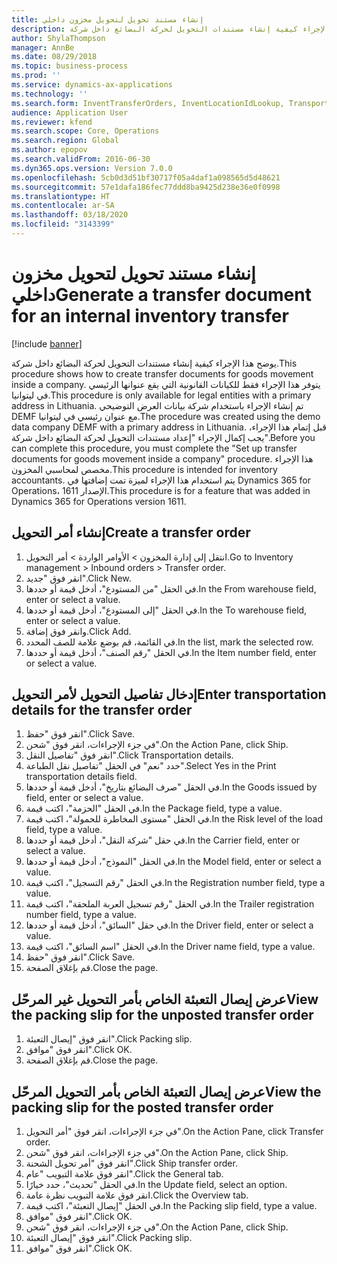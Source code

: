 ```yaml
---
title: إنشاء مستند تحويل لتحويل مخزون داخلي
description: يوضح هذا الإجراء كيفية إنشاء مستندات التحويل لحركة البضائع داخل شركة.
author: ShylaThompson
manager: AnnBe
ms.date: 08/29/2018
ms.topic: business-process
ms.prod: ''
ms.service: dynamics-ax-applications
ms.technology: ''
ms.search.form: InventTransferOrders, InventLocationIdLookup, TransportationDocument, HcmWorkerLookUp, SrsReportViewerForm, InventTransferParmShip
audience: Application User
ms.reviewer: kfend
ms.search.scope: Core, Operations
ms.search.region: Global
ms.author: epopov
ms.search.validFrom: 2016-06-30
ms.dyn365.ops.version: Version 7.0.0
ms.openlocfilehash: 5cb0d3d51bf30717f05a4daf1a098565d5d48621
ms.sourcegitcommit: 57e1dafa186fec77ddd8ba9425d238e36e0f0998
ms.translationtype: HT
ms.contentlocale: ar-SA
ms.lasthandoff: 03/18/2020
ms.locfileid: "3143399"
---
```

# <a name="generate-a-transfer-document-for-an-internal-inventory-transfer"></a><span data-ttu-id="e6d9c-103">إنشاء مستند تحويل لتحويل مخزون داخلي</span><span class="sxs-lookup"><span data-stu-id="e6d9c-103">Generate a transfer document for an internal inventory transfer</span></span>

[!include [banner](../../includes/banner.md)]

<span data-ttu-id="e6d9c-104">يوضح هذا الإجراء كيفية إنشاء مستندات التحويل لحركة البضائع داخل شركة.</span><span class="sxs-lookup"><span data-stu-id="e6d9c-104">This procedure shows how to create transfer documents for goods movement inside a company.</span></span> <span data-ttu-id="e6d9c-105">يتوفر هذا الإجراء فقط للكيانات القانونية التي يقع عنوانها الرئيسي في ليتوانيا.</span><span class="sxs-lookup"><span data-stu-id="e6d9c-105">This procedure is only available for legal entities with a primary address in Lithuania.</span></span> <span data-ttu-id="e6d9c-106">تم إنشاء الإجراء باستخدام شركة بيانات العرض التوضيحي DEMF مع عنوان رئيسي في ليتوانيا.</span><span class="sxs-lookup"><span data-stu-id="e6d9c-106">The procedure was created using the demo data company DEMF with a primary address in Lithuania.</span></span> <span data-ttu-id="e6d9c-107">قبل إتمام هذا الإجراء، يجب إكمال الإجراء "إعداد مستندات التحويل لحركة البضائع داخل شركة".</span><span class="sxs-lookup"><span data-stu-id="e6d9c-107">Before you can complete this procedure, you must complete the "Set up transfer documents for goods movement inside a company" procedure.</span></span> <span data-ttu-id="e6d9c-108">هذا الإجراء مخصص لمحاسبي المخزون‬.</span><span class="sxs-lookup"><span data-stu-id="e6d9c-108">This procedure is intended for inventory accountants.</span></span> <span data-ttu-id="e6d9c-109">يتم استخدام هذا الإجراء لميزة تمت إضافتها في Dynamics 365 for Operations، الإصدار 1611.</span><span class="sxs-lookup"><span data-stu-id="e6d9c-109">This procedure is for a feature that was added in Dynamics 365 for Operations version 1611.</span></span>


## <a name="create-a-transfer-order"></a><span data-ttu-id="e6d9c-110">إنشاء أمر التحويل</span><span class="sxs-lookup"><span data-stu-id="e6d9c-110">Create a transfer order</span></span>
1. <span data-ttu-id="e6d9c-111">انتقل إلى إدارة المخزون > الأوامر الواردة > أمر التحويل.</span><span class="sxs-lookup"><span data-stu-id="e6d9c-111">Go to Inventory management > Inbound orders > Transfer order.</span></span>
2. <span data-ttu-id="e6d9c-112">انقر فوق "جديد".</span><span class="sxs-lookup"><span data-stu-id="e6d9c-112">Click New.</span></span>
3. <span data-ttu-id="e6d9c-113">في الحقل "من المستودع"، أدخل قيمة أو حددها.</span><span class="sxs-lookup"><span data-stu-id="e6d9c-113">In the From warehouse field, enter or select a value.</span></span>
4. <span data-ttu-id="e6d9c-114">في الحقل "إلى المستودع"، أدخل قيمة أو حددها.</span><span class="sxs-lookup"><span data-stu-id="e6d9c-114">In the To warehouse field, enter or select a value.</span></span>
5. <span data-ttu-id="e6d9c-115">وانقر فوق إضافة.</span><span class="sxs-lookup"><span data-stu-id="e6d9c-115">Click Add.</span></span>
6. <span data-ttu-id="e6d9c-116">في القائمة، قم بوضع علامة للصف المحدد.</span><span class="sxs-lookup"><span data-stu-id="e6d9c-116">In the list, mark the selected row.</span></span>
7. <span data-ttu-id="e6d9c-117">في الحقل "رقم الصنف"، أدخل قيمة أو حددها.</span><span class="sxs-lookup"><span data-stu-id="e6d9c-117">In the Item number field, enter or select a value.</span></span>

## <a name="enter-transportation-details-for-the-transfer-order"></a><span data-ttu-id="e6d9c-118">إدخال تفاصيل التحويل لأمر التحويل</span><span class="sxs-lookup"><span data-stu-id="e6d9c-118">Enter transportation details for the transfer order</span></span>
1. <span data-ttu-id="e6d9c-119">انقر فوق "حفظ".</span><span class="sxs-lookup"><span data-stu-id="e6d9c-119">Click Save.</span></span>
2. <span data-ttu-id="e6d9c-120">في جزء الإجراءات، انقر فوق "شحن".</span><span class="sxs-lookup"><span data-stu-id="e6d9c-120">On the Action Pane, click Ship.</span></span>
3. <span data-ttu-id="e6d9c-121">انقر فوق "تفاصيل النقل".</span><span class="sxs-lookup"><span data-stu-id="e6d9c-121">Click Transportation details.</span></span>
4. <span data-ttu-id="e6d9c-122">حدد "نعم" في الحقل "تفاصيل نقل الطباعة".</span><span class="sxs-lookup"><span data-stu-id="e6d9c-122">Select Yes in the Print transportation details field.</span></span>
5. <span data-ttu-id="e6d9c-123">في الحقل "صرف البضائع بتاريخ"، أدخل قيمة أو حددها.</span><span class="sxs-lookup"><span data-stu-id="e6d9c-123">In the Goods issued by field, enter or select a value.</span></span>
6. <span data-ttu-id="e6d9c-124">في الحقل "الحزمة"، اكتب قيمة.</span><span class="sxs-lookup"><span data-stu-id="e6d9c-124">In the Package field, type a value.</span></span>
7. <span data-ttu-id="e6d9c-125">في الحقل "مستوى المخاطرة للحمولة‬"، اكتب قيمة.</span><span class="sxs-lookup"><span data-stu-id="e6d9c-125">In the Risk level of the load field, type a value.</span></span>
8. <span data-ttu-id="e6d9c-126">في حقل "شركة النقل"، أدخل قيمة أو حددها.</span><span class="sxs-lookup"><span data-stu-id="e6d9c-126">In the Carrier field, enter or select a value.</span></span>
9. <span data-ttu-id="e6d9c-127">في الحقل "النموذج"، أدخل قيمة أو حددها.</span><span class="sxs-lookup"><span data-stu-id="e6d9c-127">In the Model field, enter or select a value.</span></span>
10. <span data-ttu-id="e6d9c-128">في الحقل "رقم التسجيل"، اكتب قيمة.</span><span class="sxs-lookup"><span data-stu-id="e6d9c-128">In the Registration number field, type a value.</span></span>
11. <span data-ttu-id="e6d9c-129">في الحقل "رقم تسجيل العربة الملحقة‬"، اكتب قيمة.</span><span class="sxs-lookup"><span data-stu-id="e6d9c-129">In the Trailer registration number field, type a value.</span></span>
12. <span data-ttu-id="e6d9c-130">في حقل "السائق"، أدخل قيمة أو حددها.</span><span class="sxs-lookup"><span data-stu-id="e6d9c-130">In the Driver field, enter or select a value.</span></span>
13. <span data-ttu-id="e6d9c-131">في الحقل "اسم السائق"، اكتب قيمة.</span><span class="sxs-lookup"><span data-stu-id="e6d9c-131">In the Driver name field, type a value.</span></span>
14. <span data-ttu-id="e6d9c-132">انقر فوق "حفظ".</span><span class="sxs-lookup"><span data-stu-id="e6d9c-132">Click Save.</span></span>
15. <span data-ttu-id="e6d9c-133">قم بإغلاق الصفحة.</span><span class="sxs-lookup"><span data-stu-id="e6d9c-133">Close the page.</span></span>

## <a name="view-the-packing-slip-for-the-unposted-transfer-order"></a><span data-ttu-id="e6d9c-134">عرض إيصال التعبئة الخاص بأمر التحويل غير المرحّل</span><span class="sxs-lookup"><span data-stu-id="e6d9c-134">View the packing slip for the unposted transfer order</span></span>
1. <span data-ttu-id="e6d9c-135">انقر فوق "إيصال التعبئة".</span><span class="sxs-lookup"><span data-stu-id="e6d9c-135">Click Packing slip.</span></span>
2. <span data-ttu-id="e6d9c-136">انقر فوق "موافق".</span><span class="sxs-lookup"><span data-stu-id="e6d9c-136">Click OK.</span></span>
3. <span data-ttu-id="e6d9c-137">قم بإغلاق الصفحة.</span><span class="sxs-lookup"><span data-stu-id="e6d9c-137">Close the page.</span></span>

## <a name="view-the-packing-slip-for-the-posted-transfer-order"></a><span data-ttu-id="e6d9c-138">عرض إيصال التعبئة الخاص بأمر التحويل المرحّل</span><span class="sxs-lookup"><span data-stu-id="e6d9c-138">View the packing slip for the posted transfer order</span></span>
1. <span data-ttu-id="e6d9c-139">في جزء الإجراءات، انقر فوق "أمر التحويل".</span><span class="sxs-lookup"><span data-stu-id="e6d9c-139">On the Action Pane, click Transfer order.</span></span>
2. <span data-ttu-id="e6d9c-140">في جزء الإجراءات، انقر فوق "شحن".</span><span class="sxs-lookup"><span data-stu-id="e6d9c-140">On the Action Pane, click Ship.</span></span>
3. <span data-ttu-id="e6d9c-141">انقر فوق "أمر تحويل الشحنة‬".</span><span class="sxs-lookup"><span data-stu-id="e6d9c-141">Click Ship transfer order.</span></span>
4. <span data-ttu-id="e6d9c-142">انقر فوق علامة التبويب "عام".</span><span class="sxs-lookup"><span data-stu-id="e6d9c-142">Click the General tab.</span></span>
5. <span data-ttu-id="e6d9c-143">في الحقل "تحديث"، حدد خيارًا.</span><span class="sxs-lookup"><span data-stu-id="e6d9c-143">In the Update field, select an option.</span></span>
6. <span data-ttu-id="e6d9c-144">انقر فوق علامة التبويب نظرة عامة.</span><span class="sxs-lookup"><span data-stu-id="e6d9c-144">Click the Overview tab.</span></span>
7. <span data-ttu-id="e6d9c-145">في الحقل "إيصال التعبئة"، اكتب قيمة.</span><span class="sxs-lookup"><span data-stu-id="e6d9c-145">In the Packing slip field, type a value.</span></span>
8. <span data-ttu-id="e6d9c-146">انقر فوق "موافق".</span><span class="sxs-lookup"><span data-stu-id="e6d9c-146">Click OK.</span></span>
9. <span data-ttu-id="e6d9c-147">في جزء الإجراءات، انقر فوق "شحن".</span><span class="sxs-lookup"><span data-stu-id="e6d9c-147">On the Action Pane, click Ship.</span></span>
10. <span data-ttu-id="e6d9c-148">انقر فوق "إيصال التعبئة".</span><span class="sxs-lookup"><span data-stu-id="e6d9c-148">Click Packing slip.</span></span>
11. <span data-ttu-id="e6d9c-149">انقر فوق "موافق".</span><span class="sxs-lookup"><span data-stu-id="e6d9c-149">Click OK.</span></span>

